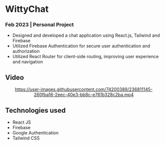 # WittyChat

### Feb 2023 | Personal Project

<p>

- Designed and developed a chat application using React.js, Tailwind and
Firebase
- Utilized Firebase Authentication for secure user authentication and
authorization
- Utilized React Router for client-side routing, improving user experience and
navigation
</p>

## Video
<div align= "center">

https://user-images.githubusercontent.com/74200389/236811145-260fba16-2eec-40e3-bb8c-e761b328c2ba.mp4

</div>


## Technologies used
<p>

- React JS
- Firebase
- Google Authentication
- Tailwind CSS

</p>
